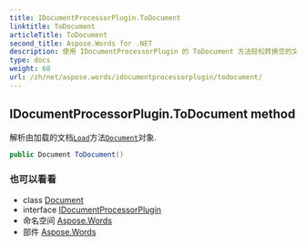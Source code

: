 ```yaml
---
title: IDocumentProcessorPlugin.ToDocument
linktitle: ToDocument
articleTitle: ToDocument
second_title: Aspose.Words for .NET
description: 使用 IDocumentProcessorPlugin 的 ToDocument 方法轻松转换您的文档，将文件转换为有组织的 Document 对象。
type: docs
weight: 60
url: /zh/net/aspose.words/idocumentprocessorplugin/todocument/
---
```

## IDocumentProcessorPlugin.ToDocument method

解析由加载的文档[`Load`](../load/)方法[`Document`](../../document/)对象.

```csharp
public Document ToDocument()
```

### 也可以看看

* class [Document](../../document/)
* interface [IDocumentProcessorPlugin](../)
* 命名空间 [Aspose.Words](../../../aspose.words/)
* 部件 [Aspose.Words](../../../)
